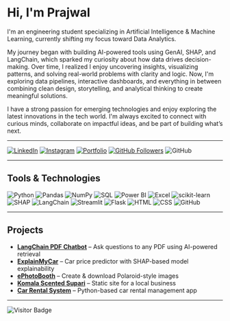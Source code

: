 # Hi, I'm Prajwal
I'm an engineering student specializing in Artificial Intelligence & Machine Learning, currently shifting my focus toward Data Analytics.

My journey began with building AI-powered tools using GenAI, SHAP, and LangChain, which sparked my curiosity about how data drives decision-making. Over time, I realized I enjoy uncovering insights, visualizing patterns, and solving real-world problems with clarity and logic.
Now, I'm exploring data pipelines, interactive dashboards, and everything in between combining clean design, storytelling, and analytical thinking to create meaningful solutions.

I have a strong passion for emerging technologies and enjoy exploring the latest innovations in the tech world. I'm always excited to connect with curious minds, collaborate on impactful ideas, and be part of building what’s next.

---

[![LinkedIn](https://img.shields.io/badge/LinkedIn-0A66C2?style=for-the-badge&logo=linkedin&logoColor=white)](https://linkedin.com/in/prajwalhp15)
[![Instagram](https://img.shields.io/badge/Instagram-E4405F?style=for-the-badge&logo=instagram&logoColor=white)](https://www.instagram.com/prajwal_h_p?utm_source=ig_web_button_share_sheet&igsh=ZDNlZDc0MzIxNw==)
[![Portfolio](https://img.shields.io/badge/Portfolio-000000?style=for-the-badge&logo=githubpages&logoColor=white)](https://prajwalhp15.github.io/prajwalhp.github.io)
[![GitHub Followers](https://img.shields.io/github/followers/prajwalhp15?label=Follow&style=for-the-badge)](https://github.com/prajwalhp15)
![GitHub](https://img.shields.io/badge/GitHub-181717?style=for-the-badge&logo=github)

---

## Tools & Technologies  
![Python](https://img.shields.io/badge/Python-3776AB?style=for-the-badge&logo=python&logoColor=white)
![Pandas](https://img.shields.io/badge/Pandas-150458?style=for-the-badge&logo=pandas&logoColor=white)
![NumPy](https://img.shields.io/badge/NumPy-013243?style=for-the-badge&logo=numpy&logoColor=white)
![SQL](https://img.shields.io/badge/SQL-4479A1?style=for-the-badge&logo=postgresql&logoColor=white)
![Power BI](https://img.shields.io/badge/Power%20BI-F2C811?style=for-the-badge&logo=powerbi&logoColor=black)
![Excel](https://img.shields.io/badge/Excel-217346?style=for-the-badge&logo=microsoft-excel&logoColor=white)
![scikit-learn](https://img.shields.io/badge/scikit--learn-F7931E?style=for-the-badge&logo=scikit-learn&logoColor=white)
![SHAP](https://img.shields.io/badge/SHAP-%237D3C98?style=for-the-badge)
![LangChain](https://img.shields.io/badge/LangChain-000000?style=for-the-badge&logo=langchain&logoColor=white)
![Streamlit](https://img.shields.io/badge/Streamlit-FF4B4B?style=for-the-badge&logo=streamlit&logoColor=white)
![Flask](https://img.shields.io/badge/Flask-000000?style=for-the-badge&logo=flask&logoColor=white)
![HTML](https://img.shields.io/badge/HTML5-E34F26?style=for-the-badge&logo=html5&logoColor=white)
![CSS](https://img.shields.io/badge/CSS3-1572B6?style=for-the-badge&logo=css3&logoColor=white)
![GitHub](https://img.shields.io/badge/GitHub-181717?style=for-the-badge&logo=github)

---

## Projects

- **[LangChain PDF Chatbot](https://github.com/prajwalhp15/langchain-pdf-chatbot)** – Ask questions to any PDF using AI-powered retrieval  
- **[ExplainMyCar](https://github.com/prajwalhp15/explainmycar)** – Car price predictor with SHAP-based model explainability  
- **[ePhotoBooth](https://github.com/prajwalhp15/ephotobooth)** – Create & download Polaroid-style images  
- **[Komala Scented Supari](https://github.com/prajwalhp15/Komala-Scented-Supari)** – Static site for a local business  
- **[Car Rental System](https://github.com/prajwalhp15/Car-Rental-System)** – Python-based car rental management app

---

![Visitor Badge](https://komarev.com/ghpvc/?username=prajwalhp15&style=flat-square&color=blue)
